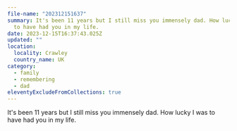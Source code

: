 ```yaml
---
file-name: "202312151637"
summary: It's been 11 years but I still miss you immensely dad. How lucky I was
  to have had you in my life.
date: 2023-12-15T16:37:43.025Z
updated: ""
location:
  locality: Crawley
  country_name: UK
category:
  - family
  - remembering
  - dad
eleventyExcludeFromCollections: true
---
```


It's been 11 years but I still miss you immensely dad. How lucky I was to have had you in my life.

